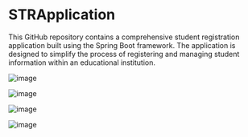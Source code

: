 # STRApplication
This GitHub repository contains a comprehensive student registration application built using the Spring Boot framework. The application is designed to simplify the process of registering and managing student information within an educational institution.

![image](https://github.com/ImeshaDilshani/STRApplication/assets/93858302/327fc330-7cc8-4d4f-8ac7-86a48ac4cc18)

![image](https://github.com/ImeshaDilshani/STRApplication/assets/93858302/f2d7bde8-c5f9-4f7d-b4a9-995f624a90ea)

![image](https://github.com/ImeshaDilshani/STRApplication/assets/93858302/14f1d626-8f85-4fff-a078-1e64ddfabeaf)

![image](https://github.com/ImeshaDilshani/STRApplication/assets/93858302/91cc535e-e9cb-4e77-9ec2-acf7ac122a8b)
